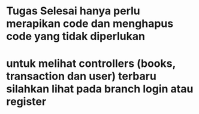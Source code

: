 # Tugas Selesai hanya perlu merapikan code dan menghapus code yang tidak diperlukan

# untuk melihat controllers (books, transaction dan user) terbaru silahkan lihat pada branch login atau register

